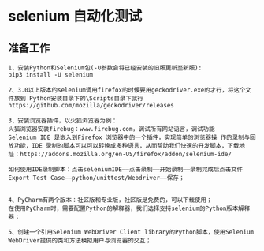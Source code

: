 # selenium 自动化测试

## 准备工作
    1、安装Python和Selenium包(-U参数会将已经安装的旧版更新至新版): 
    pip3 install -U selenium
    
    2、3.0以上版本的selenium调用firefox的时候要用geckodriver.exe的才行，将这个文件放到 Python安装目录下的\Scripts目录下就行
    https://github.com/mozilla/geckodriver/releases
    
    3、安装浏览器插件，以火狐浏览器为例：
    火狐浏览器安装firebug：www.firebug.com，调试所有网站语言，调试功能
    Selenium IDE 是嵌入到Firefox 浏览器中的一个插件，实现简单的浏览器操 作的录制与回放功能，IDE 录制的脚本可以可以转换成多种语言，从而帮助我们快速的开发脚本，下载地址：https://addons.mozilla.org/en-US/firefox/addon/selenium-ide/
    
    如何使用IDE录制脚本：点击seleniumIDE——点击录制——开始录制——录制完成后点击文件Export Test Case——python/unittest/Webdriver——保存；

     
    4、PyCharm有两个版本：社区版和专业版，社区版是免费的，可以下载使用；
    在使用PyCharm时，需要配置Python的解释器，我们选择支持selenium的Python版本解释器；
    
    5、创建一个引用Selenium WebDriver Client library的Python脚本，使用Selenium WebDriver提供的类和方法模拟用户与浏览器的交互；
    
